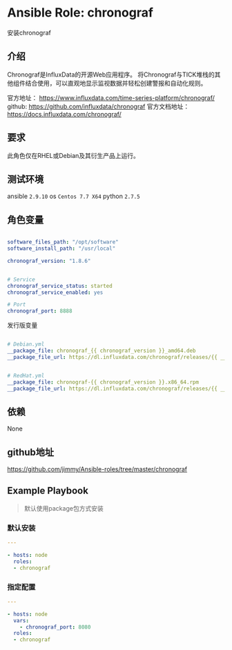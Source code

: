 # Ansible Role: chronograf

安装chronograf

## 介绍
Chronograf是InfluxData的开源Web应用程序。 将Chronograf与TICK堆栈的其他组件结合使用，可以直观地显示监视数据并轻松创建警报和自动化规则。

官方地址： https://www.influxdata.com/time-series-platform/chronograf/
github: https://github.com/influxdata/chronograf
官方文档地址：https://docs.influxdata.com/chronograf/

## 要求

此角色仅在RHEL或Debian及其衍生产品上运行。

## 测试环境

ansible `2.9.10`
os `Centos 7.7 X64`
python `2.7.5`

## 角色变量
```yaml

software_files_path: "/opt/software"
software_install_path: "/usr/local"

chronograf_version: "1.8.6"


# Service
chronograf_service_status: started
chronograf_service_enabled: yes

# Port
chronograf_port: 8888
```

发行版变量

```yaml

# Debian.yml
__package_file: chronograf_{{ chronograf_version }}_amd64.deb
__package_file_url: https://dl.influxdata.com/chronograf/releases/{{ __package_file }}


# RedHat.yml
__package_file: chronograf-{{ chronograf_version }}.x86_64.rpm
__package_file_url: https://dl.influxdata.com/chronograf/releases/{{ __package_file }}

```

## 依赖

None

## github地址
https://github.com/jimmy/Ansible-roles/tree/master/chronograf

## Example Playbook

> 默认使用package包方式安装

### 默认安装

```yaml
---

- hosts: node
  roles:
  - chronograf
```

### 指定配置

```yaml
---

- hosts: node
  vars:
    - chronograf_port: 8080
  roles:
  - chronograf
```
